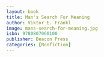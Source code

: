 ```yaml
---
layout: book
title: Man's Search For Meaning
author: Viktor E. Frankl
image: mans-search-for-meaning.jpg
isbn: 9780807060100
publisher: Beacon Press
categories: [Nonfiction]
---
```

